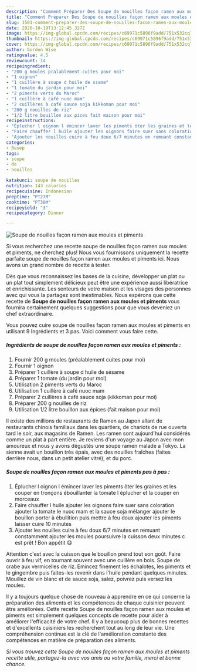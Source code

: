 ```yaml
---
description: "Comment Préparer Des Soupe de nouilles façon ramen aux moules et piments"
title: "Comment Préparer Des Soupe de nouilles façon ramen aux moules et piments"
slug: 1501-comment-preparer-des-soupe-de-nouilles-facon-ramen-aux-moules-et-piments
date: 2020-10-19T13:12:45.327Z
image: https://img-global.cpcdn.com/recipes/c69971c5896f9add/751x532cq70/soupe-de-nouilles-facon-ramen-aux-moules-et-piments-photo-principale-de-la-recette.jpg
thumbnail: https://img-global.cpcdn.com/recipes/c69971c5896f9add/751x532cq70/soupe-de-nouilles-facon-ramen-aux-moules-et-piments-photo-principale-de-la-recette.jpg
cover: https://img-global.cpcdn.com/recipes/c69971c5896f9add/751x532cq70/soupe-de-nouilles-facon-ramen-aux-moules-et-piments-photo-principale-de-la-recette.jpg
author: Gordon Wise
ratingvalue: 4.5
reviewcount: 14
recipeingredient:
- "200 g moules pralablement cuites pour moi"
- "1 oignon"
- "1 cuillère à soupe d huile de ssame"
- "1 tomate du jardin pour moi"
- "2 piments verts du Maroc"
- "1 cuillère à café nuoc mam"
- "2 cuillères à café sauce soja kikkoman pour moi"
- "200 g nouilles de riz"
- "1/2 litre bouillon aux pices fait maison pour moi"
recipeinstructions:
- "Éplucher l oignon l émincer laver les piments ôter les graines et les couper en tronçons ébouillanter la tomate l éplucher et la couper en morceaux"
- "Faire chauffer l huile ajouter les oignons faire suer sans coloration ajouter la tomate le nuoc mam et la sauce soja mélanger ajouter le bouillon porter à ébullition puis mettre à feu doux ajouter les piments laisser cuire 10 minutes"
- "Ajouter les nouilles cuire à feu doux 6/7 minutes en remuant constamment ajouter les moules poursuivre la cuisson deux minutes c est prêt ! Bon appétit 😋"
categories:
- Resep
tags:
- soupe
- de
- nouilles

katakunci: soupe de nouilles 
nutrition: 143 calories
recipecuisine: Indonesian
preptime: "PT27M"
cooktime: "PT38M"
recipeyield: "3"
recipecategory: Dinner

---
```



![Soupe de nouilles façon ramen aux moules et piments](https://img-global.cpcdn.com/recipes/c69971c5896f9add/751x532cq70/soupe-de-nouilles-facon-ramen-aux-moules-et-piments-photo-principale-de-la-recette.jpg)

Si vous recherchez une recette soupe de nouilles façon ramen aux moules et piments, ne cherchez plus! Nous vous fournissons uniquement la recette parfaite soupe de nouilles façon ramen aux moules et piments ici. Nous avons un grand nombre de recette à tester.

Dès que vous reconnaissez les bases de la cuisine, développer un plat ou un plat tout simplement délicieux peut être une expérience aussi libératrice et enrichissante. Les senteurs de votre maison et les visages des personnes avec qui vous la partagez sont inestimables. Nous espérons que cette recette de <strong> Soupe de nouilles façon ramen aux moules et piments </strong> vous fournira certainement quelques suggestions pour que vous deveniez un chef extraordinaire.

<!--inarticleads1-->

Vous pouvez cuire soupe de nouilles façon ramen aux moules et piments en utilisant 9 Ingrédients et 3 pas. Voici comment vous faire cette.

##### Ingrédients de soupe de nouilles façon ramen aux moules et piments :

1. Fournir 200 g moules (préalablement cuites pour moi)
1. Fournir 1 oignon
1. Préparer 1 cuillère à soupe d huile de sésame
1. Préparer 1 tomate (du jardin pour moi)
1. Utilisation 2 piments verts du Maroc
1. Utilisation 1 cuillère à café nuoc mam
1. Préparer 2 cuillères à café sauce soja (kikkoman pour moi)
1. Préparer 200 g nouilles de riz
1. Utilisation 1/2 litre bouillon aux épices (fait maison pour moi)


Il existe des millions de restaurants de Ramen au Japon allant de restaurants chinois familiaux dans les quartiers, de chariots de rue ouverts tard le soir, aux magasins de Ramen. Les ramen sont aujourd&#39;hui considérés comme un plat à part entière. Je reviens d&#39;un voyage au Japon avec mon amoureux et nous y avons dégustés une soupe ramen malade a Tokyo. La sienne avait un bouillon très épais, avec des nouilles fraîches (faites derrière nous, dans un petit atelier vitré), et du porc. 

<!--inarticleads2-->

##### Soupe de nouilles façon ramen aux moules et piments pas à pas :

1. Éplucher l oignon l émincer laver les piments ôter les graines et les couper en tronçons ébouillanter la tomate l éplucher et la couper en morceaux
1. Faire chauffer l huile ajouter les oignons faire suer sans coloration ajouter la tomate le nuoc mam et la sauce soja mélanger ajouter le bouillon porter à ébullition puis mettre à feu doux ajouter les piments laisser cuire 10 minutes
1. Ajouter les nouilles cuire à feu doux 6/7 minutes en remuant constamment ajouter les moules poursuivre la cuisson deux minutes c est prêt ! Bon appétit 😋


Attention c&#39;est avec la cuisson que le bouillon prend tout son goût. Faire ouvrir à feu vif, en tournant souvent avec une cuillère en bois. Soupe de crabe aux vermicelles de riz. Emincez finement les échalotes, les piments et le gingembre puis faites-les revenir dans l&#39;huile pendant quelques minutes. Mouillez de vin blanc et de sauce soja, salez, poivrez puis versez les moules. 

<!--inarticleads1-->

<p>
Il y a toujours quelque chose de nouveau à apprendre en ce qui concerne la préparation des aliments et les compétences de chaque cuisinier peuvent être améliorées. Cette recette Soupe de nouilles façon ramen aux moules et piments est simplement quelques concepts de recette pour aider à améliorer l'efficacité de votre chef. Il y a beaucoup plus de bonnes recettes et d'excellents cuisiniers les recherchent tout au long de leur vie. Une compréhension continue est la clé de l'amélioration constante des compétences en matière de préparation des aliments.
</p>

<p>
<i>Si vous trouvez cette Soupe de nouilles façon ramen aux moules et piments recette utile, partagez-la avec vos amis ou votre famille, merci et bonne chance.</i>
</p>
